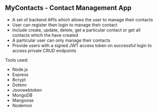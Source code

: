 ## MyContacts - Contact Management App
- A set of backend APIs which allows the user to manage their contacts
- User can register then login to manage their contact
- Include create, update, delete, get a particular contact or get all contacts which the have created
- A particular user can only manage their contacts
- Provide users with a signed JWT access token on successful login to access private CRUD endpoints

Tools used:
- Node.js
- Express
- Bcrypt
- Dotenv
- Jsonwebtoken
- MongoDB
- Mangoose
- Nodemon